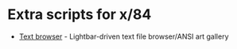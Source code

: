 # Extra scripts for x/84

- [Text browser](https://github.com/x84-extras/textbrowse) - Lightbar-driven text file browser/ANSI art gallery
